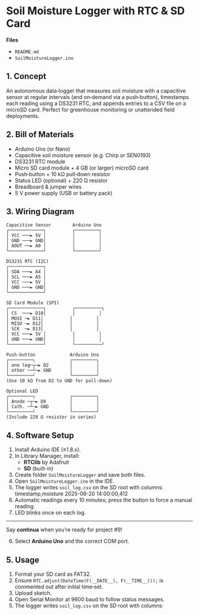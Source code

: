 # Soil Moisture Logger with RTC & SD Card

**Files**  
- `README.md`  
- `SoilMoistureLogger.ino`

## 1. Concept  
An autonomous data‐logger that measures soil moisture with a capacitive sensor at regular intervals (and on‐demand via a push‐button), timestamps each reading using a DS3231 RTC, and appends entries to a CSV file on a microSD card. Perfect for greenhouse monitoring or unattended field deployments.

## 2. Bill of Materials  
- Arduino Uno (or Nano)  
- Capacitive soil moisture sensor (e.g. Chirp or SEN0193)  
- DS3231 RTC module  
- Micro SD card module + 4 GB (or larger) microSD card  
- Push‐button + 10 kΩ pull‐down resistor  
- Status LED (optional) + 220 Ω resistor  
- Breadboard & jumper wires  
- 5 V power supply (USB or battery pack)

## 3. Wiring Diagram

    Capacitive Sensor        Arduino Uno
    ┌─────────────┐          ┌─────────┐
    │ VCC ───► 5V │          │         │
    │ GND ───► GND│          │         │
    │ AOUT ──► A0 │          │         │
    └─────────────┘          └─────────┘

    DS3231 RTC (I2C)
    ┌─────────────┐
    │ SDA ───► A4 │
    │ SCL ───► A5 │
    │ VCC ───► 5V │
    │ GND ───► GND│
    └─────────────┘

    SD Card Module (SPI)
    ┌─────────────┐          ┌──────────┐
    │ CS  ───► D10│          │         │
    │ MOSI ─► D11│          │         │
    │ MISO ─► D12│          │         │
    │ SCK  ─► D13│          │         │
    │ VCC ───► 5V │          │         │
    │ GND ───► GND│          │         │
    └─────────────┘          └──────────┘

    Push‐button             Arduino Uno
    ┌─────────┐             ┌─────────┐
    │ one leg─┬─► D2        │         │
    │ other ──┴─► GND       │         │
    └─────────┘             └─────────┘
    (Use 10 kΩ from D2 to GND for pull‐down)

    Optional LED
    ┌─────────┐             ┌─────────┐
    │ Anode ─┬─► D8         │         │
    │ Cath. ─┴─► GND        │         │
    └─────────┘             └─────────┘
    (Include 220 Ω resistor in series)

## 4. Software Setup  
1. Install Arduino IDE (≥1.8.x).  
2. In Library Manager, install:
   - **RTClib** by Adafruit  
   - **SD** (built-in)  
3. Create folder `SoilMoistureLogger` and save both files.  
4. Open `SoilMoistureLogger.ino` in the IDE.
5. The logger writes `soil_log.csv` on the SD root with columns: timestamp,moisture 2025-06-20 14:00:00,412
6. Automatic readings every 10 minutes; press the button to force a manual reading.  
7. LED blinks once on each log.

---

Say **continua** when you’re ready for project #9!  

6. Select **Arduino Uno** and the correct COM port.

## 5. Usage  
1. Format your SD card as FAT32.  
2. Ensure `RTC.adjust(DateTime(F(__DATE__), F(__TIME__)));` is commented out after initial time‐set.  
3. Upload sketch.  
4. Open Serial Monitor at 9600 baud to follow status messages.  
5. The logger writes `soil_log.csv` on the SD root with columns:
